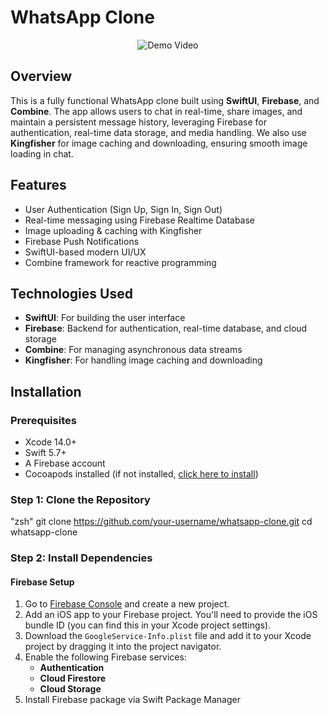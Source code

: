 # WhatsApp Clone

<p align="center">
  <img src="https://github.com/hrsshopnil/BookBuddy/assets/89196977/17c009b6-1151-4851-b0d1-86027a7532b4" alt="Demo Video">
</p>

## Overview
This is a fully functional WhatsApp clone built using **SwiftUI**, **Firebase**, and **Combine**. The app allows users to chat in real-time, share images, and maintain a persistent message history, leveraging Firebase for authentication, real-time data storage, and media handling. We also use **Kingfisher** for image caching and downloading, ensuring smooth image loading in chat.

## Features
- User Authentication (Sign Up, Sign In, Sign Out)
- Real-time messaging using Firebase Realtime Database
- Image uploading & caching with Kingfisher
- Firebase Push Notifications
- SwiftUI-based modern UI/UX
- Combine framework for reactive programming

## Technologies Used
- **SwiftUI**: For building the user interface
- **Firebase**: Backend for authentication, real-time database, and cloud storage
- **Combine**: For managing asynchronous data streams
- **Kingfisher**: For handling image caching and downloading

## Installation

### Prerequisites
- Xcode 14.0+
- Swift 5.7+
- A Firebase account
- Cocoapods installed (if not installed, [click here to install](https://cocoapods.org))

### Step 1: Clone the Repository
"zsh"
git clone https://github.com/your-username/whatsapp-clone.git
cd whatsapp-clone

### Step 2: Install Dependencies

#### Firebase Setup

1. Go to [Firebase Console](https://console.firebase.google.com/) and create a new project.
2. Add an iOS app to your Firebase project. You'll need to provide the iOS bundle ID (you can find this in your Xcode project settings).
3. Download the `GoogleService-Info.plist` file and add it to your Xcode project by dragging it into the project navigator.
4. Enable the following Firebase services:
   - **Authentication**
   - **Cloud Firestore**
   - **Cloud Storage**
5. Install Firebase package via Swift Package Manager


